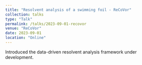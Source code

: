 ```yaml
---
title: "Resolvent analysis of a swimming foil - ReCoVor"
collection: talks
type: "Talk"
permalink: /talks/2023-09-01-recovor
venue: "ReCoVor"
date: 2023-09-01
location: "Online"
---
```


Introduced the data-driven resolvent analysis framework under development.
